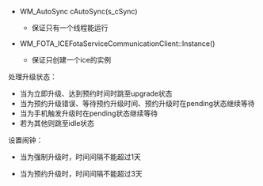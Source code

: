 - WM_AutoSync cAutoSync(s_cSync)
  - 保证只有一个线程能运行

- WM_FOTA_ICEFotaServiceCommunicationClient::Instance()
  - 保证只创建一个ice的实例





处理升级状态：

- 当为立即升级、达到预约时间时跳至upgrade状态
- 当为预约升级错误、等待预约升级时间、预约升级时在pending状态继续等待
- 当为手机触发升级时在pending状态继续等待
- 若为其他则跳至idle状态





设置闹钟：

- 当为强制升级时，时间间隔不能超过1天

- 当为预约升级时，时间间隔不能超过3天





